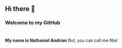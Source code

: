 ## Hi there 👋
### Welcome to my GitHub
#

**My name is Nathaniel Andrian**
But, you can call me Niel

